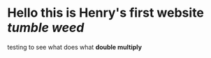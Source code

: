 # Hello this is Henry's first website *tumble weed*
testing to see what does what
**double multiply**
